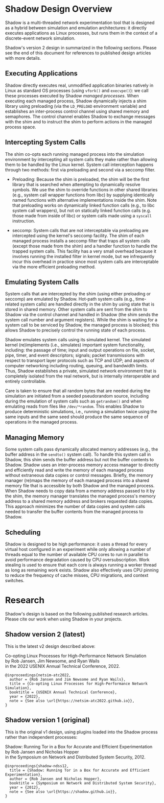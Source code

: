 # Shadow Design Overview

Shadow is a multi-threaded network experimentation tool that is designed as a
hybrid between simulation and emulation architectures: it directly executes
applications as Linux processes, but runs them in the context of a
discrete-event network simulation.

Shadow's version 2 design in summarized in the following sections. Please see
the end of this document for references to published design articles with more
details.

## Executing Applications

Shadow directly executes real, unmodified application binaries natively in Linux
as standard OS processes (using `vfork()` and `execvpe()`): we call these
processes executed by Shadow _managed processes_. When executing each managed
 process, Shadow dynamically injects a shim library using preloading (via the
`LD_PRELOAD` environment variable) and establishes an inter-process control
channel using shared memory and semaphores. The control channel enables Shadow
to exchange messages with the shim and to instruct the shim to perform actions
in the managed process space.

## Intercepting System Calls

The shim co-opts each running managed process into the simulation environment by
intercepting all system calls they make rather than allowing them to be handled
by the Linux kernel. System call interception happens through two methods: first
via preloading and second via a seccomp filter.

- Preloading: Because the shim is preloaded, the shim will be the first library
that is searched when attempting to dynamically resolve symbols. We use the shim
to override functions in other shared libraries (e.g., system call wrapper
functions from libc) by supplying identically named functions with alternative
implementations inside the shim. Note that preloading works on dynamically
linked function calls (e.g., to libc system call wrappers), but not on
statically linked function calls (e.g. those made from inside of libc) or system
calls made using a `syscall` instruction.

- seccomp: System calls that are not interceptable via preloading are
intercepted using the kernel's seccomp facility. The shim of each managed
process installs a seccomp filter that traps all system calls (except those made
from the shim) and a handler function to handle the trapped system calls. This
facility has a very small overhead because it involves running the installed
filter in kernel mode, but we infrequently incur this overhead in practice since
most system calls are interceptable via the more efficient preloading method.

## Emulating System Calls

System calls that are intercepted by the shim (using either preloading or
seccomp) are emulated by Shadow. Hot-path system calls (e.g., time-related
system calls) are handled directly in the shim by using state that is stored in
shared memory. Other system calls are sent from the shim to Shadow via the
control channel and handled in Shadow (the shim sends the system call number and
argument registers). While the shim is waiting for a system call to be serviced
by Shadow, the managed process is blocked; this allows Shadow to precisely
control the running state of each process.

Shadow emulates system calls using its simulated kernel. The simulated kernel
(re)implements (i.e., simulates) important system functionality, including: the
passage of time; input and output operations on file, socket, pipe, timer, and
event descriptors; signals; packet transmissions with respect to transport layer
protocols such as TCP and UDP; and aspects of computer networking including
routing, queuing, and bandwidth limits. Thus, Shadow establishes a private,
simulated network environment that is completely isolated from the real network,
but is internally interoperable and entirely controllable.

Care is taken to ensure that all random bytes that are needed during the
simulation are initiated from a seeded pseudorandom source, including during the
emulation of system calls such as `getrandom()` and when emulating reads from
files like `/dev/*random`. This enables Shadow to produce deterministic
simulations, i.e., running a simulation twice using the same inputs and the same
seed should produce the same sequence of operations in the managed process.

## Managing Memory

Some system calls pass dynamically allocated memory addresses (e.g., the buffer
address in the `sendto()` system call). To handle this system call in Shadow,
this shim sends the buffer address but not the buffer contents to Shadow. Shadow
uses an inter-process memory access manager to directly and efficiently read and
write the memory of each managed process without extraneous data copies or
control messages. Briefly, the memory manager (re)maps the memory of each
managed process into a shared memory file that is accessible by both Shadow and
the managed process. When Shadow needs to copy data from a memory address passed
to it by the shim, the memory manager translates the managed process's memory
address to a shared memory address and brokers requested data copies. This
approach minimizes the number of data copies and system calls needed to transfer
the buffer contents from the managed process to Shadow.

## Scheduling

Shadow is designed to be high performance: it uses a thread for every virtual
host configured in an experiment while only allowing a number of threads equal
to the number of available CPU cores to run in parallel to avoid performance
degradation caused by CPU oversubscription. Work stealing is used to ensure that
each core is always running a worker thread as long as remaining work exists.
Shadow also effectively uses CPU pinning to reduce the frequency of cache
misses, CPU migrations, and context switches.

# Research

Shadow's design is based on the following published research articles. Please
cite our work when using Shadow in your projects.

## Shadow version 2 (latest)

This is the latest v2 design described above:

Co-opting Linux Processes for High-Performance Network Simulation  
by Rob Jansen, Jim Newsome, and Ryan Wails  
in the 2022 USENIX Annual Technical Conference, 2022.

```
@inproceedings{netsim-atc2022,
  author = {Rob Jansen and Jim Newsome and Ryan Wails},
  title = {Co-opting Linux Processes for High-Performance Network Simulation},
  booktitle = {USENIX Annual Technical Conference},
  year = {2022},
  note = {See also \url{https://netsim-atc2022.github.io}},
}
```

## Shadow version 1 (original)

This is the original v1 design, using plugins loaded into the Shadow process
rather than independent processes:

Shadow: Running Tor in a Box for Accurate and Efficient Experimentation  
by Rob Jansen and Nicholas Hopper  
in the Symposium on Network and Distributed System Security, 2012.

```
@inproceedings{shadow-ndss12,
  title = {Shadow: Running Tor in a Box for Accurate and Efficient Experimentation},
  author = {Rob Jansen and Nicholas Hopper},
  booktitle = {Symposium on Network and Distributed System Security},
  year = {2012},
  note = {See also \url{https://shadow.github.io}},
}
```
